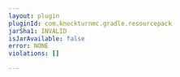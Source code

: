 ```yaml
---
layout: plugin
pluginId: com.knockturnmc.gradle.resourcepack
jarSha1: INVALID
isJarAvailable: false
error: NONE
violations: []

---
```

